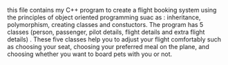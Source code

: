 this file contains my C++ program to create a flight booking system using the principles of object oriented programming suac as : inheritance, polymorphism, creating classes and constuctors.
The program has 5 classes (person, passenger, pilot details, flight details and extra flight details) . 
These five classes help you to adjust your flight comfortably 
such as choosing your seat, choosing your preferred meal on the plane, and choosing whether you want to board pets with you or not.

